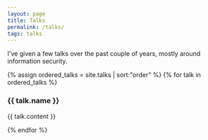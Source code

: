 ```yaml
---
layout: page
title: Talks
permalink: /talks/
tags: talks
---
```


I've given a few talks over the past couple of years, mostly around information security.

{% assign ordered_talks = site.talks | sort:"order" %}
{% for talk in ordered_talks %}
<h3>{{ talk.name }}</h3>
<p>{{ talk.content }}</p>
{% endfor %}